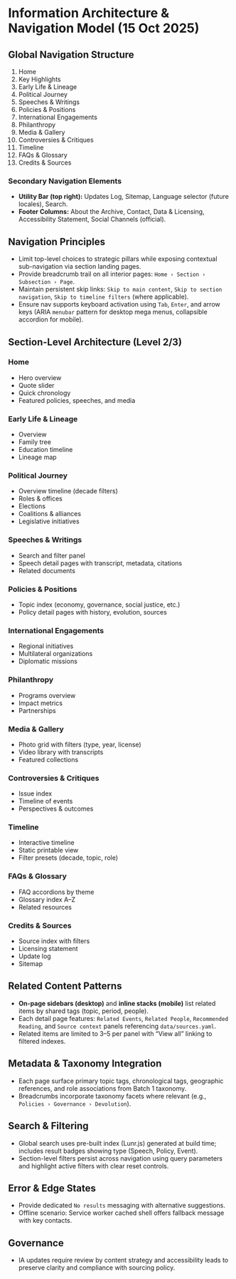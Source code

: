 # Information Architecture & Navigation Model (15 Oct 2025)

## Global Navigation Structure
1. Home
2. Key Highlights
3. Early Life & Lineage
4. Political Journey
5. Speeches & Writings
6. Policies & Positions
7. International Engagements
8. Philanthropy
9. Media & Gallery
10. Controversies & Critiques
11. Timeline
12. FAQs & Glossary
13. Credits & Sources

### Secondary Navigation Elements
- **Utility Bar (top right):** Updates Log, Sitemap, Language selector (future locales), Search.
- **Footer Columns:** About the Archive, Contact, Data & Licensing, Accessibility Statement, Social Channels (official).

## Navigation Principles
- Limit top-level choices to strategic pillars while exposing contextual sub-navigation via section landing pages.
- Provide breadcrumb trail on all interior pages: `Home › Section › Subsection › Page`.
- Maintain persistent skip links: `Skip to main content`, `Skip to section navigation`, `Skip to timeline filters` (where applicable).
- Ensure nav supports keyboard activation using `Tab`, `Enter`, and arrow keys (ARIA `menubar` pattern for desktop mega menus, collapsible accordion for mobile).

## Section-Level Architecture (Level 2/3)
### Home
- Hero overview
- Quote slider
- Quick chronology
- Featured policies, speeches, and media

### Early Life & Lineage
- Overview
- Family tree
- Education timeline
- Lineage map

### Political Journey
- Overview timeline (decade filters)
- Roles & offices
- Elections
- Coalitions & alliances
- Legislative initiatives

### Speeches & Writings
- Search and filter panel
- Speech detail pages with transcript, metadata, citations
- Related documents

### Policies & Positions
- Topic index (economy, governance, social justice, etc.)
- Policy detail pages with history, evolution, sources

### International Engagements
- Regional initiatives
- Multilateral organizations
- Diplomatic missions

### Philanthropy
- Programs overview
- Impact metrics
- Partnerships

### Media & Gallery
- Photo grid with filters (type, year, license)
- Video library with transcripts
- Featured collections

### Controversies & Critiques
- Issue index
- Timeline of events
- Perspectives & outcomes

### Timeline
- Interactive timeline
- Static printable view
- Filter presets (decade, topic, role)

### FAQs & Glossary
- FAQ accordions by theme
- Glossary index A–Z
- Related resources

### Credits & Sources
- Source index with filters
- Licensing statement
- Update log
- Sitemap

## Related Content Patterns
- **On-page sidebars (desktop)** and **inline stacks (mobile)** list related items by shared tags (topic, period, people).
- Each detail page features: `Related Events`, `Related People`, `Recommended Reading`, and `Source context` panels referencing `data/sources.yaml`.
- Related items are limited to 3–5 per panel with “View all” linking to filtered indexes.

## Metadata & Taxonomy Integration
- Each page surface primary topic tags, chronological tags, geographic references, and role associations from Batch 1 taxonomy.
- Breadcrumbs incorporate taxonomy facets where relevant (e.g., `Policies › Governance › Devolution`).

## Search & Filtering
- Global search uses pre-built index (Lunr.js) generated at build time; includes result badges showing type (Speech, Policy, Event).
- Section-level filters persist across navigation using query parameters and highlight active filters with clear reset controls.

## Error & Edge States
- Provide dedicated `No results` messaging with alternative suggestions.
- Offline scenario: Service worker cached shell offers fallback message with key contacts.

## Governance
- IA updates require review by content strategy and accessibility leads to preserve clarity and compliance with sourcing policy.

